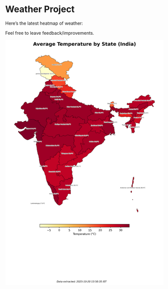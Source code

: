 # Weather Project

Here’s the latest heatmap of weather:

Feel free to leave feedback/improvements.

![India Heatmap](docs/assets/india_heatmap.png?v=F5F0D5)
